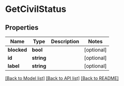 # GetCivilStatus

## Properties

 Name        | Type       | Description | Notes      
-------------|------------|-------------|------------
 **blocked** | **bool**   |             | [optional] 
 **id**      | **string** |             | [optional] 
 **label**   | **string** |             | [optional] 

[[Back to Model list]](../../README.md#documentation-for-models) [[Back to API list]](../../README.md#documentation-for-api-endpoints) [[Back to README]](../../README.md)



